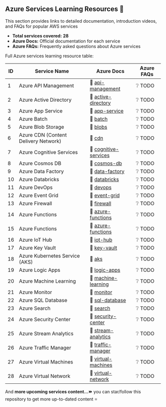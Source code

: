 <!-- Learning-Resource-Begin -->
<!-- Do not edit the above line manually -->

## Azure Services Learning Resources 📘

This section provides links to detailed documentation, introduction videos, and FAQs for popular AWS services

- **Total services covered:** **28**
- **Azure Docs:** Official documentation for each service
- **Azure FAQs:** Frequently asked questions about Azure services

Full Azure services learning resource table:

| ID  | Service Name                         | Azure Docs                                                                          | Azure FAQs |
| --- | ------------------------------------ | ----------------------------------------------------------------------------------- | ---------- |
| 1   | Azure API Management                 | 📖 [api-management](https://docs.microsoft.com/en-us/azure/api-management/)         | ❔ TODO    |
| 2   | Azure Active Directory               | 📖 [active-directory](https://docs.microsoft.com/en-us/azure/active-directory/)     | ❔ TODO    |
| 3   | Azure App Service                    | 📖 [app-service](https://docs.microsoft.com/en-us/azure/app-service/)               | ❔ TODO    |
| 4   | Azure Batch                          | 📖 [batch](https://docs.microsoft.com/en-us/azure/batch/)                           | ❔ TODO    |
| 5   | Azure Blob Storage                   | 📖 [blobs](https://docs.microsoft.com/en-us/azure/storage/blobs/)                   | ❔ TODO    |
| 6   | Azure CDN (Content Delivery Network) | 📖 [cdn](https://docs.microsoft.com/en-us/azure/cdn/)                               | ❔ TODO    |
| 7   | Azure Cognitive Services             | 📖 [cognitive-services](https://docs.microsoft.com/en-us/azure/cognitive-services/) | ❔ TODO    |
| 8   | Azure Cosmos DB                      | 📖 [cosmos-db](https://docs.microsoft.com/en-us/azure/cosmos-db/)                   | ❔ TODO    |
| 9   | Azure Data Factory                   | 📖 [data-factory](https://docs.microsoft.com/en-us/azure/data-factory/)             | ❔ TODO    |
| 10  | Azure Databricks                     | 📖 [databricks](https://docs.microsoft.com/en-us/azure/databricks/)                 | ❔ TODO    |
| 11  | Azure DevOps                         | 📖 [devops](https://docs.microsoft.com/en-us/azure/devops/)                         | ❔ TODO    |
| 12  | Azure Event Grid                     | 📖 [event-grid](https://docs.microsoft.com/en-us/azure/event-grid/)                 | ❔ TODO    |
| 13  | Azure Firewall                       | 📖 [firewall](https://docs.microsoft.com/en-us/azure/firewall/)                     | ❔ TODO    |
| 14  | Azure Functions                      | 📖 [azure-functions](https://docs.microsoft.com/en-us/azure/azure-functions/)       | ❔ TODO    |
| 15  | Azure Functions                      | 📖 [azure-functions](https://docs.microsoft.com/en-us/azure/azure-functions/)       | ❔ TODO    |
| 16  | Azure IoT Hub                        | 📖 [iot-hub](https://docs.microsoft.com/en-us/azure/iot-hub/)                       | ❔ TODO    |
| 17  | Azure Key Vault                      | 📖 [key-vault](https://docs.microsoft.com/en-us/azure/key-vault/)                   | ❔ TODO    |
| 18  | Azure Kubernetes Service (AKS)       | 📖 [aks](https://docs.microsoft.com/en-us/azure/aks/)                               | ❔ TODO    |
| 19  | Azure Logic Apps                     | 📖 [logic-apps](https://docs.microsoft.com/en-us/azure/logic-apps/)                 | ❔ TODO    |
| 20  | Azure Machine Learning               | 📖 [machine-learning](https://docs.microsoft.com/en-us/azure/machine-learning/)     | ❔ TODO    |
| 21  | Azure Monitor                        | 📖 [monitor](https://docs.microsoft.com/en-us/azure/azure-monitor/)                 | ❔ TODO    |
| 22  | Azure SQL Database                   | 📖 [sql-database](https://docs.microsoft.com/en-us/azure/azure-sql/)                | ❔ TODO    |
| 23  | Azure Search                         | 📖 [search](https://docs.microsoft.com/en-us/azure/search/)                         | ❔ TODO    |
| 24  | Azure Security Center                | 📖 [security-center](https://docs.microsoft.com/en-us/azure/security-center/)       | ❔ TODO    |
| 25  | Azure Stream Analytics               | 📖 [stream-analytics](https://docs.microsoft.com/en-us/azure/stream-analytics/)     | ❔ TODO    |
| 26  | Azure Traffic Manager                | 📖 [traffic-manager](https://learn.microsoft.com/en-us/azure/traffic-manager/)      | ❔ TODO    |
| 27  | Azure Virtual Machines               | 📖 [virtual-machines](https://docs.microsoft.com/en-us/azure/virtual-machines/)     | ❔ TODO    |
| 28  | Azure Virtual Network                | 📖 [virtual-network](https://docs.microsoft.com/en-us/azure/virtual-network/)       | ❔ TODO    |

And **more upcoming services content...⏩** you can star/follow this repository to get more up-to-dated content ⭐

<!-- Do not edit the below line manually -->
<!-- Learning-Resource-End -->
